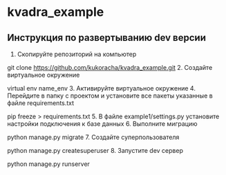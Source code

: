 # kvadra_example

## Инструкция по развертыванию dev версии

1. Скопируйте репозиторий на компьютер 
  
  git clone https://github.com/kukoracha/kvadra_example.git
2. Создайте виртуальное окружение 
  
  virtual env name_env
3. Активируйте виртуальное окружение 
4. Перейдите в папку с проектом и установите все пакеты указанные в файле requirements.txt 
 
  pip freeze > requirements.txt
5. В файле example1/settings.py установите настройки подключения к базе данных
6. Выполните миграцию 
  
  python manage.py migrate
7. Создайте суперпользователя 
  
  python manage.py createsuperuser
8. Запустите dev сервер 
  
  python manage.py runserver
